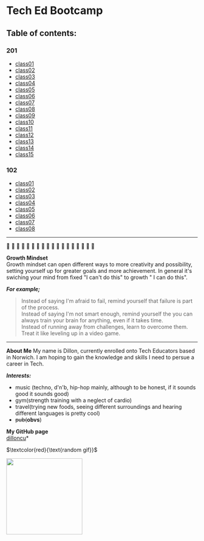 # Tech Ed Bootcamp  
 
## Table of contents:  
### 201
- [class01](./201/class01.md)   
- [class02](./201/class02.md)   
- [class03](./201/class03.md)    
- [class04](./201/class04.md)    
- [class05](./201/class05.md)    
- [class06](./201/class06.md)   
- [class07](./201/class07.md)    
- [class08](./201/class08.md)    
- [class09](./201/class09.md)    
- [class10](./201/class10.md)    
- [class11](./201/class11.md)   
- [class12](./201/class12.md)    
- [class13](./201/class13.md)   
- [class14](./201/class14.md)   
- [class15](./201/class15.md)    

### 102
- [class01](./102/class01.md) 
- [class02](./102/class02.md) 
- [class03](./102/class03.md) 
- [class04](./102/class04.md) 
- [class05](./102/class05.md) 
- [class06](./102/class06.md) 
- [class07](./102/class07.md)
- [class08](./102/class08.md)  

-------------------------------------------------------------------------------------------
&#x1F535; &#x1F535; &#x1F535; &#x1F535; &#x1F535; &#x1F535; &#x1F535; &#x1F535; &#x1F535; &#x1F535; &#x1F535; &#x1F535;  &#x1F535;  &#x1F535;  &#x1F535;  &#x1F535;  &#x1F535;  &#x1F535;  

**Growth Mindset**  
Growth mindset can open different ways to more creativity and possibility, setting yourself up for greater goals and more achievement. In general it's swiching your mind from fixed "I can't do this" to growth " I can do this".   
  
***For example;***
>Instead of saying I'm afraid to fail, remind yourself that failure is part of the process.  
>Instead of saying I'm not smart enough, remind yourself the you can always train your brain for anything, even if it takes time.  
>Instead of running away from challenges, learn to overcome them. Treat it like leveling up in a video game.  
--------------------------------------------------------------------------------------------------------------------  

**About Me**
My name is Dillon, currently enrolled onto Tech Educators based in Norwich. I am hoping to gain the knowledge and skills I need to persue a career in Tech.  

***Interests:***  
- music (techno, d'n'b, hip-hop mainly, although to be honest, if it sounds good it sounds good)  
- gym(strength training with a neglect of cardio)
- travel(trying new foods, seeing different surroundings and hearing different languages is pretty cool)
- ~~pub(~~**obvs**)

**My GitHub page**  
[dilloncu](https://github.com/dilloncu)*  


$`\textcolor{red}{\text{random gif}}`$  

<img src="https://github.com/dilloncu/repo1/assets/83660406/ae87092e-6e66-4c41-9c09-980bcdb6550c" width="200" />
